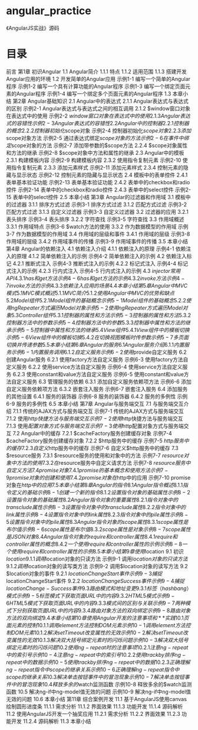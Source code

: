 # angular_practice
《AngularJS实战》源码
# 目录
前言 
第1章 初识Angular 
1.1 Angular简介 
1.1.1 特点 
1.1.2 适用范围 
1.1.3 搭建开发Angular应用的环境 
1.2 开发简单的Angular应用 
示例1-1 编写一个简单的Angular程序 
示例1-2 编写一个具有计算功能的Angular程序 
示例1-3 编写一个绑定页面元素的Angular程序 
示例1-4 编写一个绑定多个页面元素的Angular程序 
1.3 本章小结 
第2章 Angular基础知识 
2.1 Angular中的表达式 
2.1.1 Angular表达式与表达式的区别 
示例2-1 Angular表达式与表达式之间的相互调用 
2.1.2 $window窗口对象在表达式中的使用 
示例2-2 $window窗口对象在表达式中的使用 
2.1.3 Angular表达式的容错性 
示例2-3 Angular表达式的容错性 
2.2 Angular中的控制器 
2.2.1 控制器的概念 
2.2.2 控制器初始化$scope对象 
示例2-4 控制器初始化$scope对象 
2.2.3 添加$scope对象方法 
示例2-5 通过表达式绑定$scope对象的方法 
示例2-6 在事件中绑定$scope对象的方法 
示例2-7 添加带参数的$scope方法 
2.2.4 $scope对象属性和方法的继承 
示例2-8 $scope对象中方法和属性的继承 
2.3 Angular中的模板 
2.3.1 构建模板内容 
示例2-9 构建模板内容 
2.3.2 使用指令复制元素 
示例2-10 使用指令复制元素 
2.3.3 添加元素样式 
示例2-11 添加元素样式 
2.3.4 控制元素的隐藏与显示状态 
示例2-12 控制元素的隐藏与显示状态 
2.4 模板中的表单控件 
2.4.1 表单基本验证功能 
示例2-13 表单基本验证功能 
2.4.2 表单中的checkbox和radio控件 
示例2-14 表单中的checkbox和radio控件 
2.4.3 表单中的select控件 
示例2-15 表单中的select控件 
2.5 本章小结 
第3章 Angular的过滤器和作用域 
3.1 模板中的过滤器 
3.1.1 排序方式过滤 
示例3-1 排序方式过滤 
3.1.2 匹配方式过滤 
示例3-2 匹配方式过滤 
3.1.3 自定义过滤器 
示例3-3 自定义过滤器 
3.2 过滤器的应用 
3.2.1 表头排序 
示例3-4 表头排序 
3.2.2 字符查找 
示例3-5 字符查找 
3.3 作用域概述 
3.3.1 作用域特点 
示例3-6 $watch方法的使用 
3.3.2 作为数据模型的作用域 
示例3-7 作为数据模型的作用域 
3.4 作用域的层级和事件 
3.4.1 作用域的层级 
示例3-8 作用域的层级 
3.4.2 作用域事件的传播 
示例3-9 作用域事件的传播 
3.5 本章小结 
第4章 Angular的依赖注入 
4.1 依赖注入介绍 
4.1.1 依赖注入的原理 
示例4-1 依赖注入的原理 
4.1.2 简单依赖注入的示例 
示例4-2 简单依赖注入的示例 
4.2 依赖注入标记 
4.2.1 推断式注入 
示例4-3 推断式注入的示例 
4.2.2 标记式注入 
示例4-4 标记式注入的示例 
4.2.3 行内式注入 
示例4-5 行内式注入的示例 
4.3 $injector常用API 
4.3.1 has和get方法 
示例4-6 has和get方法的示例 
4.3.2 invoke方法 
示例4-7 invoke方法的示例 
4.3.3 依赖注入应用的场景 
4.4 本章小结 
第5章 Angular中MVC模式 
5.1 MVC模式概述 
5.1.1 MVC简介 
5.1.2 使用Angular中MVC的优势和缺点 
5.2 Model组件 
5.2.1 Model组件的基础概念 
示例5-1 Model组件的基础概念 
5.2.2 使用ngRepeater方式遍历Model对象 
示例5-2 使用ngRepeater方式遍历Model对象 
5.3 Controller组件 
5.3.1 控制器的属性和方法 
示例5-3 控制器的属性和方法 
5.3.2 控制器方法中的参数 
示例5-4 控制器方法中的参数 
5.3.3 控制器中属性和方法的继承 
示例5-5 控制器中属性和方法的继承 
5.4 View组件 
5.4.1 View组件中的模板切换 
示例5-6 View组件中的模板切换 
5.4.2 在切换视图模板时传参数 
示例5-7 多页面切换并传递参数 
5.5 本章小结 
第6章 Angular的服务 
6.1 Angular服务介绍 
6.1.1 内置服务 
示例6-1 内置服务调用 
6.1.2 自定义服务 
示例6-2 使用$provide自定义服务 
6.2 创建Angular服务 
6.2.1 使用factory方法自定义服务 
示例6-3 使用factory方法自定义服务 
6.2.2 使用service方法自定义服务 
示例6-4 使用service方法自定义服务 
6.2.3 使用constant和value方法自定义服务 
示例6-5 使用constant和value方法自定义服务 
6.3 管理服务的依赖 
6.3.1 添加自定义服务依赖项方法 
示例6-6 添加自定义服务依赖项方法 
6.3.2 嵌套注入服务 
示例6-7 嵌套注入服务 
6.4 添加服务的其他设置 
6.4.1 服务的装饰器 
示例6-8 服务的装饰器 
6.4.2 服务的多例性 
示例6-9 服务的多例性 
6.5 本章小结 
第7章 Angular与服务端交互 
7.1 与服务端交互介绍 
7.1.1 传统的AJAX方式与服务端交互 
示例7-1 传统的AJAX方式与服务端交互 
7.1.2 使用$http快捷方法与服务端交互 
示例7-2 使用$http快捷方法与服务端交互 
7.1.3 使用$配置对象方式与服务端交互 
示例7-3 使用$http配置对象方式与服务端交互 
7.2 Angular中的缓存 
7.2.1 $cacheFactory服务创建缓存对象 
示例7-4 $cacheFactory服务创建缓存对象 
7.2.2 $http服务中的缓存 
示例7-5 $http服务中的缓存 
7.2.3 自定义$http服务中的缓存 
示例7-6 自定义$http服务中的缓存 
7.3 $resource服务 
7.3.1 $resource服务的使用和对象中的方法 
示例7-7 $resource对象中方法的使用 
7.3.2 在$resource服务中自定义请求方法 
示例7-8 $resource服务中自定义方法 
7.4 promise对象 
7.4.1 promise的基本概念和使用方法 
示例7-9 promise对象的创建和使用 
7.4.2 promise对象在$http中的应用 
示例7-10 promise对象在$http中的应用 
7.5 本章小结 
第8章 Angular的指令 
8.1 Angular指令概述 
8.1.1 指令定义的基础 
示例8-1 创建一个新的指令 
8.1.2 设置指令对象的基础属性 
示例8-2 设置指令对象的基础属性 
8.2 Angular指令对象的重要属性 
8.2.1 指令对象中的transclude属性 
示例8-3 设置指令对象中的transclude属性 
8.2.2 指令对象中的link属性 
示例8-4 设置指令对象中的link属性 
8.2.3 指令对象中的pile属性 
示例8-5 设置指令对象中的pile属性 
8.3 Angular指令对象的scope属性 
8.3.1 scope属性是布尔值 
示例8-6 scope属性是布尔值 
8.3.2 scope属性是对象 
示例8-7 scope属性是JSON对象 
8.4 Angular指令对象的require和controller属性 
8.4.1 require和controller属性的概念 
8.4.2 一个使用require和controller属性的示例 
示例8-8 一个使用require和controller属性的示例 
8.5 本章小结 
第9章 使用$location 
9.1 初识$location 
9.1.1 调用$location对象的只读方法 
示例9-1 调用$location对象的只读方法 
9.1.2 调用$location对象的读写类方法 
示例9-2 调用$location对象的读写方法 
9.2 $location对象的事件 
9.2.1 $locationChangeStart事件 
示例9-3 捕捉$locationChangeStart事件 
9.2.2 $locationChangeSuccess事件 
示例9-4 捕捉locationChange-Success事件 
9.3 路由模式和地址变更 
9.3.1 标签（hashbang）模式 
示例9-5 标签模式下获取页面URL中的内容 
9.3.2 HTML 5模式 
示例9-6 HTML 5模式下获取页面URL中的内容 
9.3.3 模式间的区别与关联 
示例9-7 两种模式下分别获取页面URL中的内容 
9.3.4 路由对象方法的双向绑定 
示例9-8 路由对象方法的双向绑定 
9.4 本章小结 
第10章 使用Angular开发的注意事项和**实践 
10.1 页面元素的控制 
10.1.1 调用element方法控制DOM元素 
示例10-1 调用element方法控制DOM元素 
10.1.2 解决setTimeout改变属性的无效 
示例10-2 解决setTimeout改变属性的无效 
10.1.3 解决双大括号绑定元素时的闪烁问题 
示例10-3 解决双大括号绑定元素时的闪烁问题 
10.2 使用ng-repeat时的注意事项 
10.2.1 注意ng-repeat中的索引号 
示例10-4 注意ng-repeat中的索引号 
10.2.2 使用track by排序ng-repeat中的数据 
示例10-5 使用track by排序ng-repeat中的数据 
10.2.3 正确理解ng-repeat指令中scope的继承关系 
示例10-6 正确理解ng-repeat指令中scope的继承关系 
10.3 解决单击按钮事件中的冒泡现象 
示例10-7 解决单击按钮事件中的冒泡现象 
10.4 释放多余的$watch监测函数 
示例10-8 释放多余的$watch监测函数 
10.5 解决ng-if中ng-model值无效的问题 
示例10-9 解决ng-if中ng-model值无效的问题 
10.6 本章小结 
第11章 综合案例开发 
11.1 基于AngularJS使用canvas绘制圆形进度条 
11.1.1 需求分析 
11.1.2 界面效果 
11.1.3 功能开发 
11.1.4 源码解析 
11.2 使用AngularJS开发一个抽奖应用 
11.2.1 需求分析 
11.2.2 界面效果 
11.2.3 功能开发 
11.2.4 源码解析 
11.3 本章小结 
